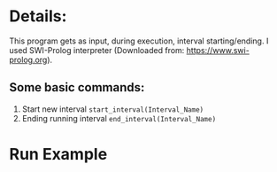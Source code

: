 # Details:
This program gets as input, during execution, interval starting/ending.
I used SWI-Prolog interpreter (Downloaded from: https://www.swi-prolog.org).
## Some basic commands:
1. Start new interval `start_interval(Interval_Name)`
2. Ending running interval `end_interval(Interval_Name)`



# Run Example

